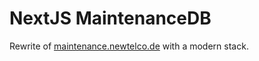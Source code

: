 # NextJS MaintenanceDB

Rewrite of [maintenance.newtelco.de](https://maintenance.newtelco.de) with a modern stack.


